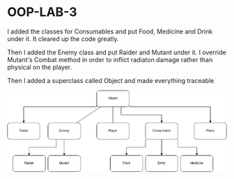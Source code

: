 # OOP-LAB-3
<p>I added the classes for Consumables and put Food, Medicine and Drink under it. It cleared up the code greatly.</p>
<p>Then I added the Enemy class and put Raider and Mutant under it. I override Mutant's Combat method in order to inflict radiaton damage rather than physical on the player.</p>
<p>Then I added a superclass called Object and made everything traceable</p>

<img src = "Untitled Diagram.png">
